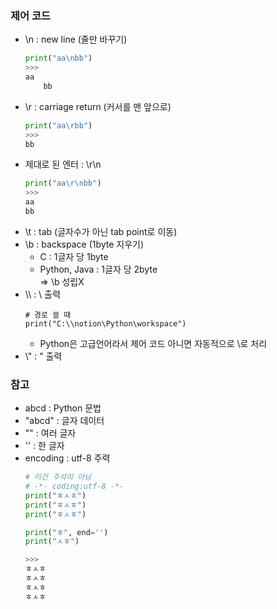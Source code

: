 ### 제어 코드
- \n : new line (줄만 바꾸기)
    ```py
    print("aa\nbb")
    >>>
    aa
        bb
    ```
- \r : carriage return (커서를 맨 앞으로)
    ```py
    print("aa\rbb")
    >>>
    bb
    ```
- 제대로 된 엔터 : \r\n
    ```py
    print("aa\r\nbb")
    >>>
    aa
    bb
    ```
- \t : tab (글자수가 아닌 tab point로 이동)
- \b : backspace (1byte 지우기)
    - C : 1글자 당 1byte
    - Python, Java : 1글자 당 2byte  
    => \b 성립X
- \\\ : \ 출력
    ```
    # 경로 쓸 때
    print("C:\\notion\Python\workspace")
    ```
    - Python은 고급언어라서 제어 코드 아니면 자동적으로 \로 처리
- \\" : " 출력  

### 참고
- abcd : Python 문법
- "abcd" : 글자 데이터
- "" : 여러 글자
- '' : 한 글자  
- encoding : utf-8 주력
    ```py
    # 이건 주석이 아님
    # -*- coding:utf-8 -*-
    print("ㅎㅅㅎ")
    print("ㅎㅅㅎ")
    print("ㅎㅅㅎ")

    print("ㅎ", end='')
    print("ㅅㅎ")

    >>>
    ㅎㅅㅎ
    ㅎㅅㅎ
    ㅎㅅㅎ
    ㅎㅅㅎ
    ```
